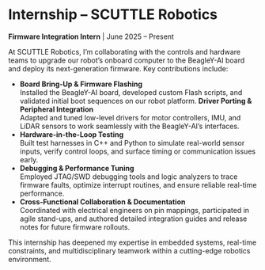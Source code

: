 <!--Job Experience
UNDER CONSTRUCTION-->


# Internship – SCUTTLE Robotics  
**Firmware Integration Intern** | June 2025 – Present

At SCUTTLE Robotics, I’m collaborating with the controls and hardware teams to upgrade our robot’s onboard computer to the BeagleY-AI board and deploy its next-generation firmware. Key contributions include:

- **Board Bring-Up & Firmware Flashing**  
  Installed the BeagleY-AI board, developed custom Flash scripts, and validated initial boot sequences on our robot platform.
  **Driver Porting & Peripheral Integration**  
  Adapted and tuned low-level drivers for motor controllers, IMU, and LiDAR sensors to work seamlessly with the BeagleY-AI’s interfaces.
- **Hardware-in-the-Loop Testing**  
  Built test harnesses in C++ and Python to simulate real-world sensor inputs, verify control loops, and surface timing or communication issues early.  
- **Debugging & Performance Tuning**  
  Employed JTAG/SWD debugging tools and logic analyzers to trace firmware faults, optimize interrupt routines, and ensure reliable real-time performance.  
- **Cross-Functional Collaboration & Documentation**  
  Coordinated with electrical engineers on pin mappings, participated in agile stand-ups, and authored detailed integration guides and release notes for future firmware rollouts.  

This internship has deepened my expertise in embedded systems, real-time constraints, and multidisciplinary teamwork within a cutting-edge robotics environment.